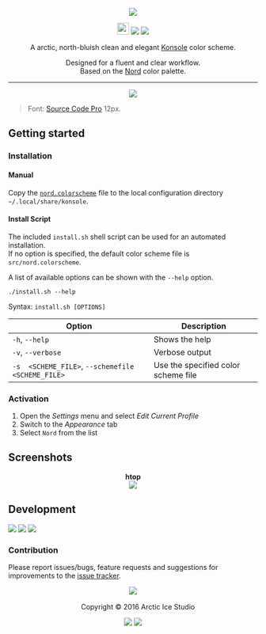 <p align="center"><img src="https://cdn.rawgit.com/arcticicestudio/nord-konsole/develop/src/assets/nord-konsole-banner.svg"/></p>

<p align="center"><img src="https://assets-cdn.github.com/favicon.ico" width=24 height=24/> <a href="https://github.com/arcticicestudio/nord-konsole/releases/latest"><img src="https://img.shields.io/github/release/arcticicestudio/nord-konsole.svg"/></a> <a href="https://github.com/arcticicestudio/nord/releases/tag/v0.2.0"><img src="https://img.shields.io/badge/Nord-v0.2.0-blue.svg"/></a></p>

<p align="center">A arctic, north-bluish clean and elegant <a href="https://konsole.kde.org">Konsole</a> color scheme.</p>

<p align="center">Designed for a fluent and clear workflow.<br>
Based on the <a href="https://github.com/arcticicestudio/nord">Nord</a> color palette.</p>

---

<p align="center"><img src="https://raw.githubusercontent.com/arcticicestudio/nord-konsole/develop/src/assets/scrot-colortest.png"/><blockquote>Font: <a href="https://adobe-fonts.github.io/source-code-pro">Source Code Pro</a> 12px.</blockquote></p>

## Getting started
### Installation
#### Manual
Copy the [`nord.colorscheme`](https://github.com/arcticicestudio/nord-konsole/blob/develop/src/nord.colorscheme) file to the local configuration directory `~/.local/share/konsole`.

#### Install Script
The included `install.sh` shell script can be used for an automated installation.  
If no option is specified, the default color scheme file is `src/nord.colorscheme`.

A list of available options can be shown with the `--help` option.
```shell
./install.sh --help
```
Syntax: `install.sh [OPTIONS]`

| Option | Description |
| --- | --- |
| `-h`, `--help` | Shows the help |
| `-v`, `--verbose` | Verbose output |
| `-s  <SCHEME_FILE>`, `--schemefile <SCHEME_FILE>` | Use the specified color scheme file |

### Activation
  1. Open the *Settings* menu and select *Edit Current Profile*
  2. Switch to the *Appearance* tab
  3. Select `Nord` from the list

## Screenshots
<p align="center"><strong>htop</strong><br><img src="https://raw.githubusercontent.com/arcticicestudio/nord-konsole/develop/src/assets/scrot-htop.png"/></p>

## Development
[![](https://img.shields.io/badge/Changelog-0.1.0-blue.svg)](https://github.com/arcticicestudio/nord-konsole/blob/v0.1.0/CHANGELOG.md) [![](https://img.shields.io/badge/Workflow-gitflow--branching--model-blue.svg)](http://nvie.com/posts/a-successful-git-branching-model) [![](https://img.shields.io/badge/Versioning-ArcVer_0.8.0-blue.svg)](https://github.com/arcticicestudio/arcver)

### Contribution
Please report issues/bugs, feature requests and suggestions for improvements to the [issue tracker](https://github.com/arcticicestudio/nord-konsole/issues).

<p align="center"><img src="https://cdn.rawgit.com/arcticicestudio/nord/develop/src/assets/banner-footer-mountains.svg" /></p>

<p align="center"> <img src="http://arcticicestudio.com/favicon.ico" width=16 height=16/> Copyright &copy; 2016 Arctic Ice Studio</p>

<p align="center"><a href="http://www.apache.org/licenses/LICENSE-2.0"><img src="https://img.shields.io/badge/License-Apache_2.0-blue.svg"/></a> <a href="https://creativecommons.org/licenses/by-sa/4.0"><img src="https://img.shields.io/badge/License-CC_BY--SA_4.0-blue.svg"/></a></p>
